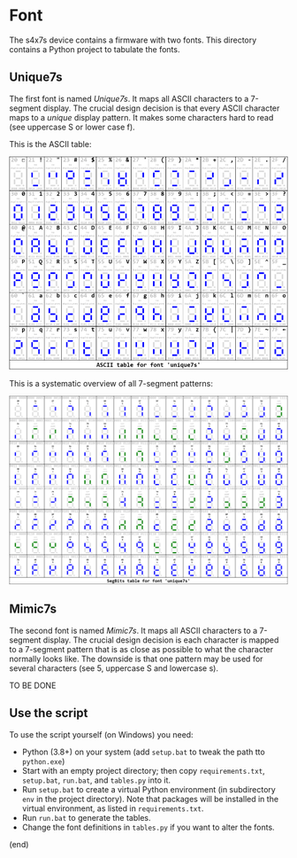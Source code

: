 # Font

The s4x7s device contains a firmware with two fonts.
This directory contains a Python project to tabulate the fonts.


## Unique7s
The first font is named _Unique7s_. It maps all ASCII characters to a 7-segment display. The crucial design decision is that every ASCII character maps to a _unique_ display pattern. It makes some characters hard to read (see uppercase S or lower case f).
  
This is the ASCII table:
  
![ASCII table](unique7s_ascii.png)
  
This is a systematic overview of all 7-segment patterns:

![SegBits table](unique7s_segbits.png)


## Mimic7s

The second font is named _Mimic7s_. It maps all ASCII characters to a 7-segment display. The crucial design decision is each character is mapped to a 7-segment pattern that is as close as possible to what the character normally looks like. The downside is that one pattern may be used for several characters (see 5, uppercase S and lowercase s).

TO BE DONE

  
## Use the script
To use the script yourself (on Windows) you need:

- Python (3.8+) on your system (add `setup.bat` to tweak the path tto `python.exe`)
- Start with an empty project directory; then copy `requirements.txt`, `setup.bat`, `run.bat`, and `tables.py` into it.
- Run `setup.bat` to create a virtual Python environment (in subdirectory `env` in the project directory). 
  Note that packages will be installed in the virtual environment, as listed in `requirements.txt`.
- Run `run.bat` to generate the tables.
- Change the font definitions in `tables.py` if you want to alter the fonts.

(end)
